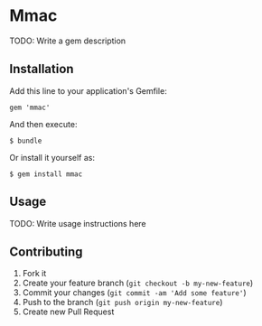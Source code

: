 # Mmac

TODO: Write a gem description

## Installation

Add this line to your application's Gemfile:

    gem 'mmac'

And then execute:

    $ bundle

Or install it yourself as:

    $ gem install mmac

## Usage

TODO: Write usage instructions here

## Contributing

1. Fork it
2. Create your feature branch (`git checkout -b my-new-feature`)
3. Commit your changes (`git commit -am 'Add some feature'`)
4. Push to the branch (`git push origin my-new-feature`)
5. Create new Pull Request
